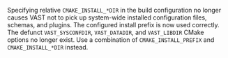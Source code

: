 Specifying relative `CMAKE_INSTALL_*DIR` in the build configuration no longer
causes VAST not to pick up system-wide installed configuration files, schemas,
and plugins. The configured install prefix is now used correctly. The defunct
`VAST_SYSCONFDIR`, `VAST_DATADIR`, and `VAST_LIBDIR` CMake options no longer
exist. Use a combination of `CMAKE_INSTALL_PREFIX` and `CMAKE_INSTALL_*DIR`
instead.

